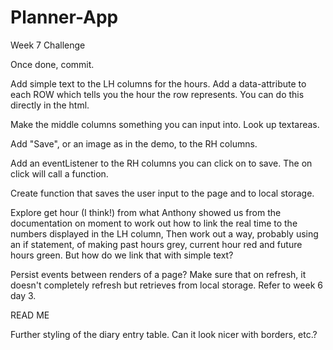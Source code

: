 # Planner-App
Week 7 Challenge

Once done, commit.

Add simple text to the LH columns for the hours.
Add a data-attribute to each ROW which tells you the hour the row represents. You can do this directly in the html.

Make the middle columns something you can input into. Look up textareas.

Add "Save", or an image as in the demo, to the RH columns.

Add an eventListener to the RH columns you can click on to save. The on click will call a function.

Create function that saves the user input to the page and to local storage.

Explore get hour (I think!) from what Anthony showed us from the documentation on moment to work out how to link the real time to the numbers displayed in the LH column,
Then work out a way, probably using an if statement, of making past hours grey, current hour red and future hours green.
But how do we link that with simple text?

Persist events between renders of a page? Make sure that on refresh, it doesn't completely refresh but retrieves from local storage. Refer to week 6 day 3.

READ ME

Further styling of the diary entry table. Can it look nicer with borders, etc.?